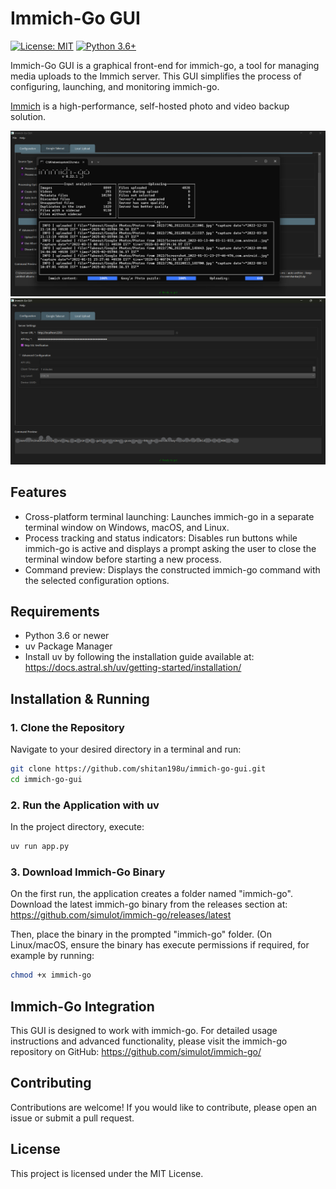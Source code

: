 # Immich-Go GUI

[![License: MIT](https://img.shields.io/badge/License-MIT-yellow.svg)](https://opensource.org/licenses/MIT)
[![Python 3.6+](https://img.shields.io/badge/python-3.6+-blue.svg)](https://www.python.org/downloads/)

Immich-Go GUI is a graphical front-end for immich-go, a tool for managing media uploads to the Immich server. This GUI simplifies the process of configuring, launching, and monitoring immich-go.

[Immich](https://github.com/immich-app/immich) is a high-performance, self-hosted photo and video backup solution.

![Screenshot](screenshots/screenshot.png)
![Screenshot](screenshots/screenshot1.png)

## Features

* Cross-platform terminal launching: Launches immich-go in a separate terminal window on Windows, macOS, and Linux.
* Process tracking and status indicators: Disables run buttons while immich-go is active and displays a prompt asking the user to close the terminal window before starting a new process.
* Command preview: Displays the constructed immich-go command with the selected configuration options.

## Requirements

* Python 3.6 or newer
* uv Package Manager
* Install uv by following the installation guide available at:
  https://docs.astral.sh/uv/getting-started/installation/

## Installation & Running

### 1. Clone the Repository
Navigate to your desired directory in a terminal and run:
```bash
git clone https://github.com/shitan198u/immich-go-gui.git
cd immich-go-gui
```

### 2. Run the Application with uv
In the project directory, execute:
```bash
uv run app.py
```

### 3. Download Immich-Go Binary
On the first run, the application creates a folder named "immich-go". Download the latest immich-go binary from the releases section at:
https://github.com/simulot/immich-go/releases/latest

Then, place the binary in the prompted "immich-go" folder. (On Linux/macOS, ensure the binary has execute permissions if required, for example by running:
```bash
chmod +x immich-go
```

## Immich-Go Integration

This GUI is designed to work with immich-go. For detailed usage instructions and advanced functionality, please visit the immich-go repository on GitHub:
https://github.com/simulot/immich-go/

## Contributing

Contributions are welcome! If you would like to contribute, please open an issue or submit a pull request.

## License

This project is licensed under the MIT License.
